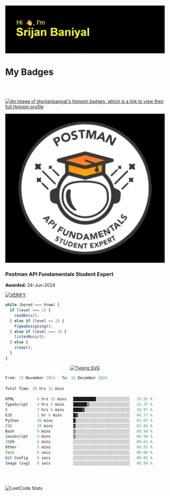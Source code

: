 ![Header](./header.png)

# My Badges

<Br />
<Br />

[![An image of @srijanbaniyal's Holopin badges, which is a link to view their full Holopin profile](https://holopin.me/srijanbaniyal)](https://holopin.io/@srijanbaniyal)

[![Postman API Fundamentals Student Expert](/Postman.jpeg)](https://api.badgr.io/public/assertions/r9BLLy0oTfKJBbkGuDI1zA)

### Postman API Fundamentals Student Expert

**Awarded:** 24-Jun-2024

[![VERIFY](https://img.shields.io/badge/VERIFY-blue)](https://badgecheck.io?url=https%3A%2F%2Fapi.badgr.io%2Fpublic%2Fassertions%2Fr9BLLy0oTfKJBbkGuDI1zA)

```javascript
while (bored === true) {
  if (level === 1) {
    readDocs();
  } else if (level == 2) {
    FigmaDesigning();
  } else if (level === 3) {
    listenMusic();
  } else {
    sleep();
  }
}
```

<p align="center">
  <a href="https://git.io/typing-svg"><img src="https://readme-typing-svg.demolab.com?font=Tilt+Prism&size=30&pause=1000&color=0FF75B&center=true&vCenter=true&width=800&height=80&lines=Time+spent+on+various+Programming+languages" alt="Typing SVG" /></a>
</p>

<!--START_SECTION:waka-->

```TypeScript
From: 15 November 2024 - To: 15 December 2024

Total Time: 16 hrs 22 mins

HTML          6 hrs 32 mins   ██████████░░░░░░░░░░░░░░░   39.95 %
TypeScript    4 hrs 9 mins    ██████▒░░░░░░░░░░░░░░░░░░   25.37 %
C             3 hrs 6 mins    ████▓░░░░░░░░░░░░░░░░░░░░   18.97 %
EJS           1 hr 6 mins     █▓░░░░░░░░░░░░░░░░░░░░░░░   06.77 %
Python        36 mins         █░░░░░░░░░░░░░░░░░░░░░░░░   03.67 %
CSS           20 mins         ▓░░░░░░░░░░░░░░░░░░░░░░░░   02.05 %
Bash          9 mins          ▒░░░░░░░░░░░░░░░░░░░░░░░░   00.98 %
JavaScript    9 mins          ▒░░░░░░░░░░░░░░░░░░░░░░░░   00.98 %
JSON          6 mins          ░░░░░░░░░░░░░░░░░░░░░░░░░   00.61 %
Other         5 mins          ░░░░░░░░░░░░░░░░░░░░░░░░░   00.55 %
Text          0 secs          ░░░░░░░░░░░░░░░░░░░░░░░░░   00.06 %
Git Config    0 secs          ░░░░░░░░░░░░░░░░░░░░░░░░░   00.05 %
Image (svg)   0 secs          ░░░░░░░░░░░░░░░░░░░░░░░░░   00.00 %
```

<!--END_SECTION:waka-->

<Br />
<Br />

![LeetCode Stats](https://leetcard.jacoblin.cool/Srijan-Baniyal?theme=dark&font=Rasa&ext=contest)
